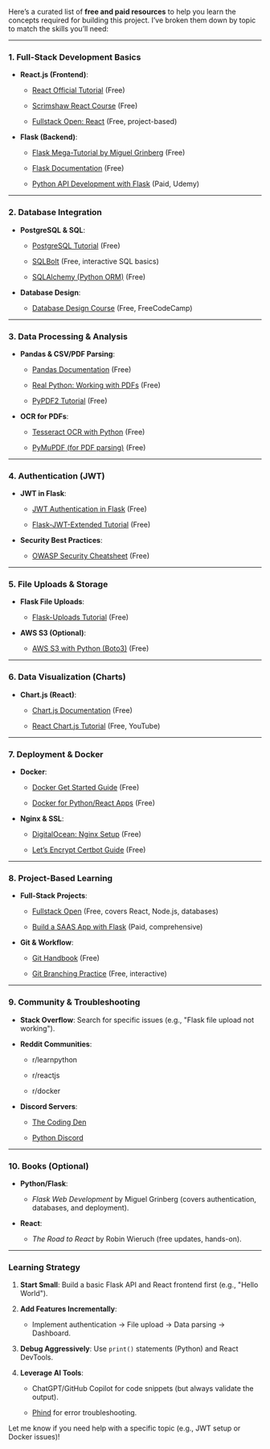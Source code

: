 Here’s a curated list of **free and paid resources** to help you learn the concepts required for building this project. I’ve broken them down by topic to match the skills you’ll need:

* * *

### **1\. Full-Stack Development Basics**

*   **React.js (Frontend)**:
    
    *   [React Official Tutorial](https://react.dev/learn) (Free)
        
    *   [Scrimshaw React Course](https://scrimba.com/learn/learnreact) (Free)
        
    *   [Fullstack Open: React](https://fullstackopen.com/en/) (Free, project-based)
        
*   **Flask (Backend)**:
    
    *   [Flask Mega-Tutorial by Miguel Grinberg](https://blog.miguelgrinberg.com/post/the-flask-mega-tutorial-part-i-hello-world) (Free)
        
    *   [Flask Documentation](https://flask.palletsprojects.com/en/3.0.x/) (Free)
        
    *   [Python API Development with Flask](https://www.udemy.com/course/python-api-development-with-flask/) (Paid, Udemy)
        

* * *

### **2\. Database Integration**

*   **PostgreSQL & SQL**:
    
    *   [PostgreSQL Tutorial](https://www.postgresqltutorial.com/) (Free)
        
    *   [SQLBolt](https://sqlbolt.com/) (Free, interactive SQL basics)
        
    *   [SQLAlchemy (Python ORM)](https://docs.sqlalchemy.org/en/20/orm/tutorial.html) (Free)
        
*   **Database Design**:
    
    *   [Database Design Course](https://www.freecodecamp.org/news/database-design-course/) (Free, FreeCodeCamp)
        

* * *

### **3\. Data Processing & Analysis**

*   **Pandas & CSV/PDF Parsing**:
    
    *   [Pandas Documentation](https://pandas.pydata.org/docs/) (Free)
        
    *   [Real Python: Working with PDFs](https://realpython.com/pdf-python/) (Free)
        
    *   [PyPDF2 Tutorial](https://www.geeksforgeeks.org/working-with-pdf-files-in-python/) (Free)
        
*   **OCR for PDFs**:
    
    *   [Tesseract OCR with Python](https://nanonets.com/blog/ocr-with-tesseract/) (Free)
        
    *   [PyMuPDF (for PDF parsing)](https://pymupdf.readthedocs.io/en/latest/) (Free)
        

* * *

### **4\. Authentication (JWT)**

*   **JWT in Flask**:
    
    *   [JWT Authentication in Flask](https://realpython.com/token-based-authentication-with-flask/) (Free)
        
    *   [Flask-JWT-Extended Tutorial](https://flask-jwt-extended.readthedocs.io/en/stable/) (Free)
        
*   **Security Best Practices**:
    
    *   [OWASP Security Cheatsheet](https://cheatsheetseries.owasp.org/cheatsheets/Authentication_Cheat_Sheet.html) (Free)
        

* * *

### **5\. File Uploads & Storage**

*   **Flask File Uploads**:
    
    *   [Flask-Uploads Tutorial](https://pythonhosted.org/Flask-Uploads/) (Free)
        
*   **AWS S3 (Optional)**:
    
    *   [AWS S3 with Python (Boto3)](https://realpython.com/python-boto3-aws-s3/) (Free)
        

* * *

### **6\. Data Visualization (Charts)**

*   **Chart.js (React)**:
    
    *   [Chart.js Documentation](https://www.chartjs.org/docs/latest/) (Free)
        
    *   [React Chart.js Tutorial](https://www.youtube.com/watch?v=RF57yD2r6ts) (Free, YouTube)
        

* * *

### **7\. Deployment & Docker**

*   **Docker**:
    
    *   [Docker Get Started Guide](https://docs.docker.com/get-started/) (Free)
        
    *   [Docker for Python/React Apps](https://testdriven.io/blog/dockerizing-flask-with-postgres-gunicorn-and-nginx/) (Free)
        
*   **Nginx & SSL**:
    
    *   [DigitalOcean: Nginx Setup](https://www.digitalocean.com/community/tutorials/how-to-install-nginx-on-ubuntu-20-04) (Free)
        
    *   [Let’s Encrypt Certbot Guide](https://certbot.eff.org/) (Free)
        

* * *

### **8\. Project-Based Learning**

*   **Full-Stack Projects**:
    
    *   [Fullstack Open](https://fullstackopen.com/en/) (Free, covers React, Node.js, databases)
        
    *   [Build a SAAS App with Flask](https://buildasaasappwithflask.com/) (Paid, comprehensive)
        
*   **Git & Workflow**:
    
    *   [Git Handbook](https://guides.github.com/introduction/git-handbook/) (Free)
        
    *   [Git Branching Practice](https://learngitbranching.js.org/) (Free, interactive)
        

* * *

### **9\. Community & Troubleshooting**

*   **Stack Overflow**: Search for specific issues (e.g., "Flask file upload not working").
    
*   **Reddit Communities**:
    
    *   r/learnpython
        
    *   r/reactjs
        
    *   r/docker
        
*   **Discord Servers**:
    
    *   [The Coding Den](https://discord.gg/coding-den)
        
    *   [Python Discord](https://pythondiscord.com/)
        

* * *

### **10\. Books (Optional)**

*   **Python/Flask**:
    
    *   _Flask Web Development_ by Miguel Grinberg (covers authentication, databases, and deployment).
        
*   **React**:
    
    *   _The Road to React_ by Robin Wieruch (free updates, hands-on).
        

* * *

### **Learning Strategy**

1.  **Start Small**: Build a basic Flask API and React frontend first (e.g., "Hello World").
    
2.  **Add Features Incrementally**:
    
    *   Implement authentication → File upload → Data parsing → Dashboard.
        
3.  **Debug Aggressively**: Use `print()` statements (Python) and React DevTools.
    
4.  **Leverage AI Tools**:
    
    *   ChatGPT/GitHub Copilot for code snippets (but always validate the output).
        
    *   [Phind](https://www.phind.com/) for error troubleshooting.
        

Let me know if you need help with a specific topic (e.g., JWT setup or Docker issues)!
